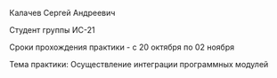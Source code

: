 Калачев Сергей Андреевич

Студент группы ИС-21

Сроки прохождения практики - с 20 октября по 02 ноября

Тема практики: Осуществление интеграции программных модулей
